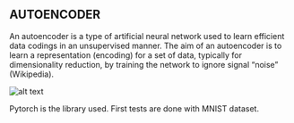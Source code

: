 ## AUTOENCODER

An autoencoder is a type of artificial neural network used to learn efficient data codings in an unsupervised manner. The aim of an autoencoder is to learn a representation (encoding) for a set of data, typically for dimensionality reduction, by training the network to ignore signal “noise” (Wikipedia).

![alt text](https://www.researchgate.net/publication/318204554/figure/fig1/AS:512595149770752@1499223615487/Autoencoder-architecture.png)

Pytorch is the library used. First tests are done with MNIST dataset.

